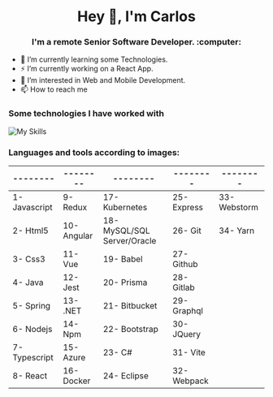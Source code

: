 <h1 align="center"> Hey 👋, I'm Carlos </h1>
<h3 align="center"> I'm a remote Senior Software Developer. :computer: </h3>

- 🔭 I’m currently learning some Technologies.
  
- ⚡ I’m currently working on a React App.
  
- 👀 I’m interested in Web and Mobile Development.
  
- 📫 How to reach me <Working on it>


### Some technologies I have worked with
![My Skills](https://skillicons.dev/icons?i=js,html,css,java,spring,nodejs,typescript,react,redux,angular,vue,jest,dotnet,npm,azure,docker,kubernetes,mysql,babel,prisma,bitbucket,bootstrap,cs,eclipse,express,git,github,gitlab,graphql,jquery,vite,webpack,webstorm,yarn)

### Languages ​​and tools according to images:

|     --------    |  --------         |  --------                   | --------         | --------        |
| --------------- | ------------      | -----------                 | ------------     | ------------    |
| 1- Javascript   | 9- Redux          | 17- Kubernetes              | 25- Express      | 33- Webstorm    |
| 2- Html5        | 10- Angular       | 18- MySQL/SQL Server/Oracle | 26- Git          | 34- Yarn        |
| 3- Css3         | 11- Vue           | 19- Babel                   | 27- Github       |
| 4- Java         | 12- Jest          | 20- Prisma                  | 28- Gitlab       |
| 5- Spring       | 13- .NET          | 21- Bitbucket               | 29- Graphql      |
| 6- Nodejs       | 14- Npm           | 22- Bootstrap               | 30- JQuery       |
| 7- Typescript   | 15- Azure         | 23- C#                      | 31- Vite         |
| 8- React        | 16- Docker        | 24- Eclipse                 | 32- Webpack      |


